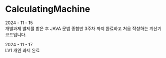 # CalculatingMachine

2024 - 11 - 15 \
개별과제 발제를 받은 후 JAVA 문법 종합반 3주차 까지 완료하고 처음 작성하는 계산기 코드입니다.

2024 - 11 - 17 \
LV1 개인 과제 완료
